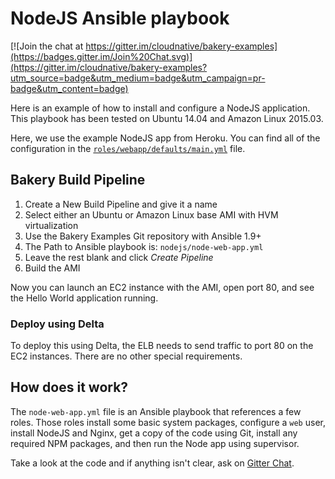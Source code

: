 # NodeJS Ansible playbook

[![Join the chat at https://gitter.im/cloudnative/bakery-examples](https://badges.gitter.im/Join%20Chat.svg)](https://gitter.im/cloudnative/bakery-examples?utm_source=badge&utm_medium=badge&utm_campaign=pr-badge&utm_content=badge)

Here is an example of how to install and configure a NodeJS application. This playbook has been tested on Ubuntu 14.04 and Amazon Linux 2015.03.

Here, we use the example NodeJS app from Heroku. You can find all of the configuration in the [`roles/webapp/defaults/main.yml`](./roles/webapp/defaults/main.yml) file.

## Bakery Build Pipeline

1.  Create a New Build Pipeline and give it a name
1.  Select either an Ubuntu or Amazon Linux base AMI with HVM virtualization
1.  Use the Bakery Examples Git repository with Ansible 1.9+
1.  The Path to Ansible playbook is: `nodejs/node-web-app.yml`
1.  Leave the rest blank and click *Create Pipeline*
1.  Build the AMI

Now you can launch an EC2 instance with the AMI, open port 80, and see the Hello World application running.

### Deploy using Delta

To deploy this using Delta, the ELB needs to send traffic to port 80 on the EC2 instances. There are no other special requirements.

## How does it work?

The `node-web-app.yml` file is an Ansible playbook that references a few roles. Those roles install some basic system packages, configure a `web` user, install NodeJS and Nginx, get a copy of the code using Git, install any required NPM packages, and then run the Node app using supervisor.

Take a look at the code and if anything isn't clear, ask on [Gitter Chat](https://gitter.im/cloudnative/bakery-examples).


